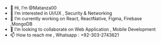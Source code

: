 - 👋 Hi, I’m @Matanza00
- 👀 I’m interested in UI/UX , Security & Networking  
- 🌱 I’m currently working on React, ReactNative, Figma, Firebase ,MongoDB
- 💞️ I’m looking to collaborate on Web Application , Mobile Development
- 📫 How to reach me , Whatsapp : +92-303-2743621

<!---
Matanza00/Matanza00 is a ✨ special ✨ repository because its `README.md` (this file) appears on your GitHub profile.
You can click the Preview link to take a look at your changes.
--->
